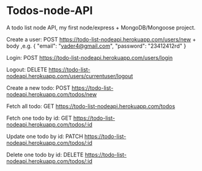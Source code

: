 # Todos-node-API
A todo list node API, my first node/express + MongoDB/Mongoose project.

Create a user:          POST    https://todo-list-nodeapi.herokuapp.com/users/new + body ,e.g. 
{
  "email": "vader4@gmail.com",
  "password": "23412412rd"
}

Login:                  POST    https://todo-list-nodeapi.herokuapp.com/users/login

Logout:                 DELETE  https://todo-list-nodeapi.herokuapp.com/users/currentuser/logout

Create a new todo:      POST    https://todo-list-nodeapi.herokuapp.com/todos/new

Fetch all todo:         GET     https://todo-list-nodeapi.herokuapp.com/todos

Fetch one todo by id:   GET     https://todo-list-nodeapi.herokuapp.com/todos/:id

Update one todo by id:  PATCH   https://todo-list-nodeapi.herokuapp.com/todos/:id

Delete one todo by id:  DELETE  https://todo-list-nodeapi.herokuapp.com/todos/:id


